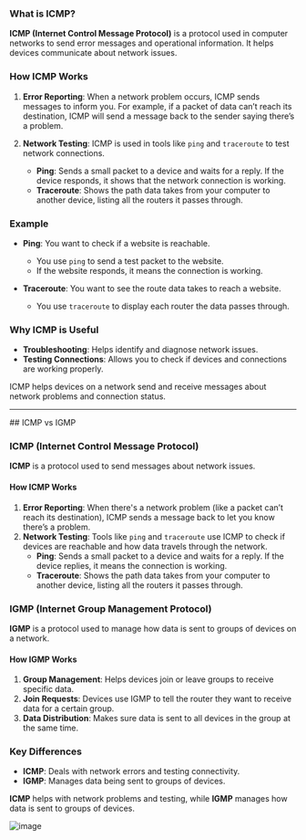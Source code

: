 
### What is ICMP?

**ICMP (Internet Control Message Protocol)** is a protocol used in computer networks to send error messages and operational information. It helps devices communicate about network issues.

### How ICMP Works

1. **Error Reporting**: When a network problem occurs, ICMP sends messages to inform you. For example, if a packet of data can’t reach its destination, ICMP will send a message back to the sender saying there’s a problem.

2. **Network Testing**: ICMP is used in tools like `ping` and `traceroute` to test network connections.
   - **Ping**: Sends a small packet to a device and waits for a reply. If the device responds, it shows that the network connection is working.
   - **Traceroute**: Shows the path data takes from your computer to another device, listing all the routers it passes through.

### Example

- **Ping**: You want to check if a website is reachable.
  - You use `ping` to send a test packet to the website.
  - If the website responds, it means the connection is working.

- **Traceroute**: You want to see the route data takes to reach a website.
  - You use `traceroute` to display each router the data passes through.

### Why ICMP is Useful

- **Troubleshooting**: Helps identify and diagnose network issues.
- **Testing Connections**: Allows you to check if devices and connections are working properly.

 ICMP helps devices on a network send and receive messages about network problems and connection status.

 <hr>
 ## ICMP vs IGMP 


### ICMP (Internet Control Message Protocol)

**ICMP** is a protocol used to send messages about network issues.

#### How ICMP Works

1. **Error Reporting**: When there's a network problem (like a packet can’t reach its destination), ICMP sends a message back to let you know there’s a problem.
2. **Network Testing**: Tools like `ping` and `traceroute` use ICMP to check if devices are reachable and how data travels through the network.
   - **Ping**: Sends a small packet to a device and waits for a reply. If the device replies, it means the connection is working.
   - **Traceroute**: Shows the path data takes from your computer to another device, listing all the routers it passes through.

### IGMP (Internet Group Management Protocol)

**IGMP** is a protocol used to manage how data is sent to groups of devices on a network.

#### How IGMP Works

1. **Group Management**: Helps devices join or leave groups to receive specific data.
2. **Join Requests**: Devices use IGMP to tell the router they want to receive data for a certain group.
3. **Data Distribution**: Makes sure data is sent to all devices in the group at the same time.

### Key Differences

- **ICMP**: Deals with network errors and testing connectivity.
- **IGMP**: Manages data being sent to groups of devices.

 **ICMP** helps with network problems and testing, while **IGMP** manages how data is sent to groups of devices.

 ![image](https://github.com/user-attachments/assets/a7e3fcc5-d535-4148-8a8e-9bdede232c86)
